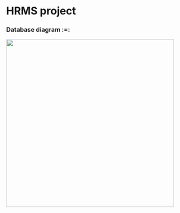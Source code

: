 # HRMS project
### Database diagram :=:
<img width="450" src="https://github.com/hus3y1n/hrms_project/blob/main/hrmsDataBase/hrms_diagram.pgerd.png?raw=true">
